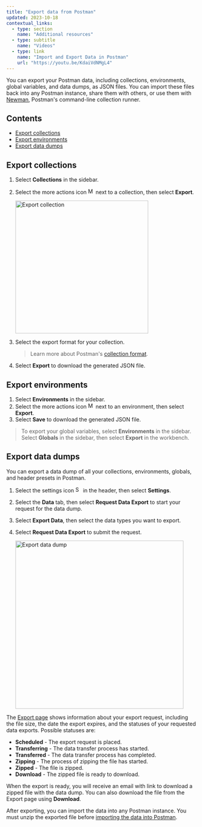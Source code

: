 ```yaml
---
title: "Export data from Postman"
updated: 2023-10-18
contextual_links:
  - type: section
    name: "Additional resources"
  - type: subtitle
    name: "Videos"
  - type: link
    name: "Import and Export Data in Postman"
    url: "https://youtu.be/KdaiVdNMgL4"
---
```


You can export your Postman data, including collections, environments, global variables, and data dumps, as JSON files. You can import these files back into any Postman instance, share them with others, or use them with [Newman](/docs/collections/using-newman-cli/command-line-integration-with-newman/), Postman's command-line collection runner.

## Contents

* [Export collections](#export-collections)
* [Export environments](#export-environments)
* [Export data dumps](#export-data-dumps)

## Export collections

1. Select **Collections** in the sidebar.
1. Select the more actions icon <img alt="More actions icon" src="https://assets.postman.com/postman-docs/icon-more-actions-v9.jpg#icon" width="16px"> next to a collection, then select **Export**.

   <img alt="Export collection" src="https://assets.postman.com/postman-docs/export-collection-v9.1.jpg" width="350px" />

1. Select the export format for your collection.

   > Learn more about Postman's [collection format](https://learning.postman.com/collection-format/getting-started/overview/).

1. Select **Export** to download the generated JSON file.

## Export environments

1. Select **Environments** in the sidebar.
1. Select the more actions icon <img alt="More actions icon" src="https://assets.postman.com/postman-docs/icon-more-actions-v9.jpg#icon" width="16px"> next to an environment, then select **Export**.
1. Select **Save** to download the generated JSON file.

> To export your global variables, select **Environments** in the sidebar. Select **Globals** in the sidebar, then select **Export** in the workbench.

## Export data dumps

You can export a data dump of all your collections, environments, globals, and header presets in Postman.

1. Select the settings icon <img alt="Settings icon" src="https://assets.postman.com/postman-docs/icon-settings-v9.jpg#icon" width="16px"> in the header, then select **Settings**.

1. Select the **Data** tab, then select **Request Data Export** to start your request for the data dump.

1. Select **Export Data**, then select the data types you want to export.

1. Select **Request Data Export** to submit the request.

   <img alt="Export data dump" src="https://assets.postman.com/postman-docs/v10/import-export-data-dump-request-confirm-v10-16a.jpg" width="443px" />

The [Export page](http://go.postman.co/me/export) shows information about your export request, including the file size, the date the export expires, and the statuses of your requested data exports. Possible statuses are:

* **Scheduled** - The export request is placed.
* **Transferring** - The data transfer process has started.
* **Transferred** - The data transfer process has completed.
* **Zipping** - The process of zipping the file has started.
* **Zipped** - The file is zipped.
* **Download** - The zipped file is ready to download.

When the export is ready, you will receive an email with link to download a zipped file with the data dump. You can also download the file from the Export page using **Download**.

After exporting, you can import the data into any Postman instance. You must unzip the exported file before [importing the data into Postman](/docs/getting-started/importing-and-exporting/importing-data/#import-postman-data).
